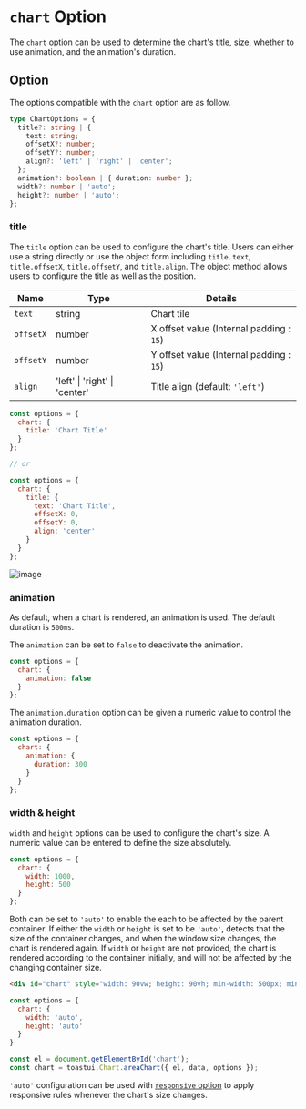 # `chart` Option

The `chart` option can be used to determine the chart's title, size, whether to use animation, and the animation's duration.

## Option
The options compatible with the `chart` option are as follow.

```ts
type ChartOptions = {
  title?: string | {
    text: string;
    offsetX?: number;
    offsetY?: number;
    align?: 'left' | 'right' | 'center';
  };
  animation?: boolean | { duration: number };
  width?: number | 'auto';
  height?: number | 'auto';
};
```

### title

The `title` option can be used to configure the chart's title. Users can either use a string directly or use the object form including `title.text`, `title.offsetX`, `title.offsetY`, and `title.align`. The object method allows users to configure the title as well as the position.

| Name | Type | Details |
| --- | --- | --- |
| `text` | string | Chart tile |
| `offsetX` | number | X offset value (Internal padding : `15`) |
| `offsetY` | number | Y offset value (Internal padding : `15`) |
| `align` | 'left' \| 'right' \| 'center' | Title align (default: `'left'`) |

```js
const options = {
  chart: {
    title: 'Chart Title'
  }
};

// or

const options = {
  chart: {
    title: {
      text: 'Chart Title',
      offsetX: 0,
      offsetY: 0,
      align: 'center'
    }
  }
};
```

![image](https://user-images.githubusercontent.com/43128697/102858963-7a11a480-446e-11eb-94ac-0008113fe5f5.png)

### animation

As default, when a chart is rendered, an animation is used. The default duration is `500ms`.

The `animation` can be set to `false` to deactivate the animation.

```js
const options = {
  chart: {
    animation: false
  }
};
```

The `animation.duration` option can be given a numeric value to control the animation duration.

```js
const options = {
  chart: {
    animation: {
      duration: 300
    }
  }
};
```

### width & height

`width` and `height` options can be used to configure the chart's size.
A numeric value can be entered to define the size absolutely.

```js
const options = {
  chart: {
    width: 1000,
    height: 500
  }
};
```

Both can be set to `'auto'` to enable the each to be affected by the parent container. If either the `width` or `height` is set to be `'auto'`, detects that the size of the container changes, and when the window size changes, the chart is rendered again. If `width` or `height` are not provided, the chart is rendered according to the container initially, and will not be affected by the changing container size.

```html
<div id="chart" style="width: 90vw; height: 90vh; min-width: 500px; min-height: 300px;">
```

```js
const options = {
  chart: {
    width: 'auto',
    height: 'auto'
  }
}

const el = document.getElementById('chart');
const chart = toastui.Chart.areaChart({ el, data, options });
```

`'auto'` configuration can be used with [`responsive` option](./common-responsive-options.md) to apply responsive rules whenever the chart's size changes.
